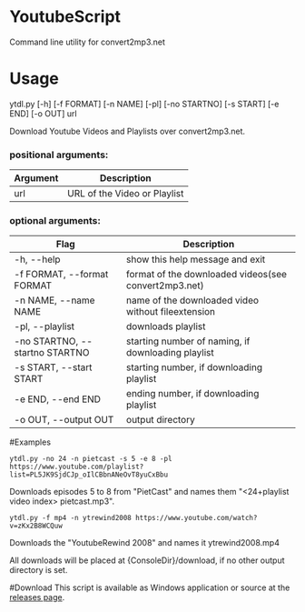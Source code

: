 # YoutubeScript
Command line utility for convert2mp3.net

# Usage
ytdl.py [-h] [-f FORMAT] [-n NAME] [-pl] [-no STARTNO] [-s START] [-e END] [-o OUT] url

Download Youtube Videos and Playlists over convert2mp3.net.

### positional arguments:<br>
Argument|Description
|-------------------------------|--------------------------------------------------------
|  url                           | URL of the Video or Playlist

### optional arguments:<br>
|  Flag							|  Description
|  -----------------------------|------------------------------------------------------ 
|  -h, --help                    |  show this help message and exit
|  -f FORMAT, --format FORMAT    |  format of the downloaded videos(see convert2mp3.net)
|  -n NAME, --name NAME          |  name of the downloaded video without fileextension
|  -pl, --playlist               |  downloads playlist
|  -no STARTNO, --startno STARTNO|  starting number of naming, if downloading playlist
|  -s START, --start START       |  starting number, if downloading playlist
|  -e END, --end END             |  ending number, if downloading playlist
|  -o OUT, --output OUT          |  output directory


#Examples
```
ytdl.py -no 24 -n pietcast -s 5 -e 8 -pl https://www.youtube.com/playlist?list=PL5JK9SjdCJp_oIlCBbnANeOvT8yuCxBbu
```
Downloads episodes 5 to 8 from "PietCast" and names them "<24+playlist video index> pietcast.mp3".

```
ytdl.py -f mp4 -n ytrewind2008 https://www.youtube.com/watch?v=zKx2B8WCQuw
```
Downloads the "YoutubeRewind 2008" and names it ytrewind2008.mp4 


All downloads will be placed at {ConsoleDir}/download, if no other output directory is set.

#Download
This script is available as Windows application or source at the [releases page](https://github.com/ju57u5/YoutubeScript/releases).
